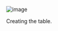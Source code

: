 ![image](https://github.com/op-abhi/MernStack-FSD-3/assets/97077870/5c7f6a97-b143-45ce-a8f1-8efa31ac2e4e)

Creating the table.
